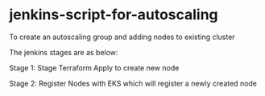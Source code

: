 # jenkins-script-for-autoscaling
To create an autoscaling group and adding nodes to existing cluster

The jenkins stages are as below:

Stage 1: Stage Terraform Apply to create new node

Stage 2: Register Nodes with EKS which will register a newly created node
